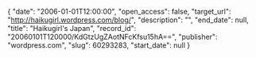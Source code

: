 {
  "date": "2006-01-01T12:00:00", 
  "open_access": false, 
  "target_url": "http://haikugirl.wordpress.com/blog/", 
  "description": "", 
  "end_date": null, 
  "title": "Haikugirl's Japan", 
  "record_id": "20060101T120000/KdGtzUgZAotNFcKfsu15hA==", 
  "publisher": "wordpress.com", 
  "slug": 60293283, 
  "start_date": null
}

